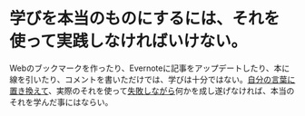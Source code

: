 # 学びを本当のものにするには、それを使って実践しなければいけない。
Webのブックマークを作ったり、Evernoteに記事をアップデートしたり、本に線を引いたり、コメントを書いただけでは、学びは十分ではない。[自分の言葉に置き換えて](202104172151.md)、実際のそれを使って[失敗しながら](202104182133.md)何かを成し遂げなければ、本当のそれを学んだ事にはならい。